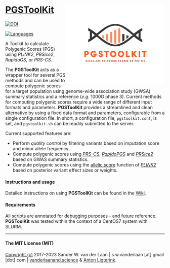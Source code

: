 [PGSToolKit](https://github.com/swvanderlaan/PGSToolKit)<img align="right" height="250" src=LOGOS/fulllogo.png>
============
[![DOI](https://zenodo.org/badge/128260489.svg)](https://zenodo.org/badge/latestdoi/128260489) 

[![Languages](https://skillicons.dev/icons?i=bash,r,py)](https://skillicons.dev) 

A Toolkit to calculate Polygenic Scores (PGS) using _PLINK2_, _PRSice2_, _RapidoGS_, or _PRS-CS_. 

The **PGSToolKit** acts as a wrapper tool for several PGS methods and can be used to compute polygenic scores for a target population using genome-wide association study (GWSA) summary statistics and a reference (_e.g._ 1000G phase 3). Current methods for computing polygenic scores require a wide range of different input formats and parameters. **PGSToolKit** provides a streamlined and clean alternative by using a fixed data format and parameters, configurable from a single configuration file. In short, a configuration file, `pgstoolkit.conf`, is set, and `pgstoolkit.sh` can be readily submitted to the server. 

Current supported features are:

- Perform _quality control_ by filtering variants based on imputation score and minor allele frequency.
- Compute polygenic scores using _[PRS-CS](https://github.com/getian107/PRScs)_, _[RapidoPGS](https://github.com/GRealesM/RapidoPGS)_ and _[PRSice2](https://choishingwan.github.io/PRSice/)_ based on GWAS summary statistics.
- Compute polygenic scores using the [allelic score](https://www.cog-genomics.org/plink/2.0/score) function of _[PLINK2](https://www.cog-genomics.org/plink/2.0/)_ based on posterior variant effect sizes or weights.

#### Instructions and usage
Detailed instructions on using **PGSToolKit** can be found in the [Wiki](https://github.com/swvanderlaan/PRSToolKit/wiki).

#### Requirements
All scripts are annotated for debugging purposes - and future reference. **PGSToolKit** was tested within the context of a CentOS7 system with SLURM. 


--------------

#### The MIT License (MIT)
[Copyright (c)](copyright.md) 2017-2023 Sander W. van der Laan | s.w.vanderlaan [at] gmail [dot] com | [vanderlaanand.science](https://vanderlaanand.science) & [Anton Ligterink](https://www.linkedin.com/in/anton-ligterink/).
